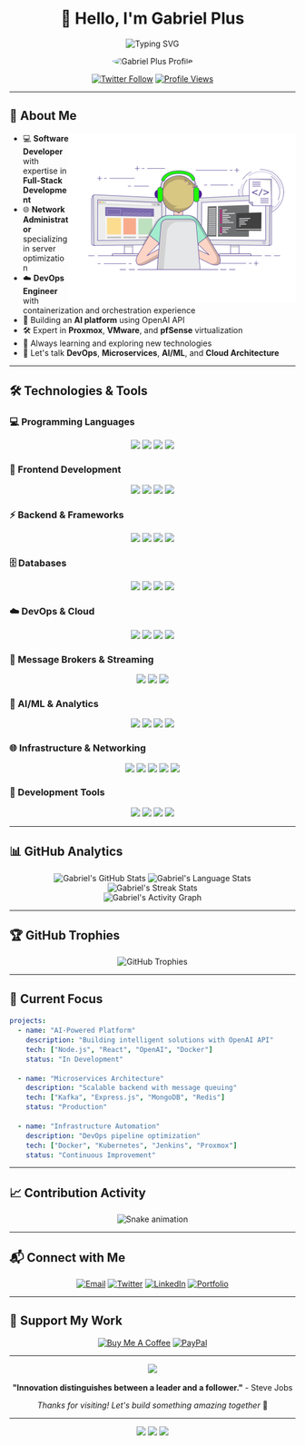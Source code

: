 # <div align="center">👋 Hello, I'm Gabriel Plus</div>

<div align="center">
  <img src="https://readme-typing-svg.herokuapp.com?font=Fira+Code&size=30&duration=3000&pause=1000&color=00D9FF&center=true&vCenter=true&width=600&lines=Software+Developer;Backend+%26+Frontend+Specialist;Network+Administrator;DevOps+Engineer;AI+Platform+Builder" alt="Typing SVG" />
</div>

<p align="center">
  <img src="https://fitgirl-repacks.site/wp-content/uploads/2016/08/cropped-icon-192x192.jpg" alt="Gabriel Plus Profile" width="150" height="150" style="border-radius:50%;">
</p>

<div align="center">
  
[![Twitter Follow](https://img.shields.io/twitter/follow/firewallnad?logo=twitter&style=for-the-badge&color=1DA1F2)](https://twitter.com/firewallnad)
[![Profile Views](https://komarev.com/ghpvc/?username=gabrielplus&color=brightgreen&style=for-the-badge)](https://github.com/gabrielplus)

</div>

---

## 🚀 About Me

<img align="right" alt="Coding" width="400" src="https://raw.githubusercontent.com/devSouvik/devSouvik/master/gif3.gif">

- 💻 **Software Developer** with expertise in **Full-Stack Development**
- 🌐 **Network Administrator** specializing in server optimization
- ☁️ **DevOps Engineer** with containerization and orchestration experience  
- 🤖 Building an **AI platform** using OpenAI API
- 🛠️ Expert in **Proxmox**, **VMware**, and **pfSense** virtualization
- 🌱 Always learning and exploring new technologies
- 💬 Let's talk **DevOps**, **Microservices**, **AI/ML**, and **Cloud Architecture**

---

## 🛠️ Technologies & Tools

### 💻 Programming Languages
<div align="center">
  <img src="https://img.shields.io/badge/-JavaScript-F7DF1E?style=for-the-badge&logo=javascript&logoColor=black&labelColor=F7DF1E">
  <img src="https://img.shields.io/badge/-TypeScript-3178C6?style=for-the-badge&logo=typescript&logoColor=white&labelColor=3178C6">
  <img src="https://img.shields.io/badge/-Python-3776AB?style=for-the-badge&logo=python&logoColor=white&labelColor=3776AB">
  <img src="https://img.shields.io/badge/-Java-007396?style=for-the-badge&logo=java&logoColor=white&labelColor=007396">
</div>

### 🎨 Frontend Development
<div align="center">
  <img src="https://img.shields.io/badge/-React-61DAFB?style=for-the-badge&logo=react&logoColor=black&labelColor=61DAFB">
  <img src="https://img.shields.io/badge/-Next.js-000000?style=for-the-badge&logo=next.js&logoColor=white&labelColor=000000">
  <img src="https://img.shields.io/badge/-Vue.js-4FC08D?style=for-the-badge&logo=vue.js&logoColor=white&labelColor=4FC08D">
  <img src="https://img.shields.io/badge/-Angular-DD0031?style=for-the-badge&logo=angular&logoColor=white&labelColor=DD0031">
</div>

### ⚡ Backend & Frameworks
<div align="center">
  <img src="https://img.shields.io/badge/-Node.js-339933?style=for-the-badge&logo=node.js&logoColor=white&labelColor=339933">
  <img src="https://img.shields.io/badge/-Express.js-000000?style=for-the-badge&logo=express&logoColor=white&labelColor=000000">
  <img src="https://img.shields.io/badge/-NestJS-E0234E?style=for-the-badge&logo=nestjs&logoColor=white&labelColor=E0234E">
  <img src="https://img.shields.io/badge/-Spring-6DB33F?style=for-the-badge&logo=spring&logoColor=white&labelColor=6DB33F">
</div>

### 🗄️ Databases
<div align="center">
  <img src="https://img.shields.io/badge/-MongoDB-47A248?style=for-the-badge&logo=mongodb&logoColor=white&labelColor=47A248">
  <img src="https://img.shields.io/badge/-PostgreSQL-336791?style=for-the-badge&logo=postgresql&logoColor=white&labelColor=336791">
  <img src="https://img.shields.io/badge/-Redis-DC382D?style=for-the-badge&logo=redis&logoColor=white&labelColor=DC382D">
  <img src="https://img.shields.io/badge/-MySQL-4479A1?style=for-the-badge&logo=mysql&logoColor=white&labelColor=4479A1">
</div>

### ☁️ DevOps & Cloud
<div align="center">
  <img src="https://img.shields.io/badge/-Docker-2496ED?style=for-the-badge&logo=docker&logoColor=white&labelColor=2496ED">
  <img src="https://img.shields.io/badge/-Kubernetes-326CE5?style=for-the-badge&logo=kubernetes&logoColor=white&labelColor=326CE5">
  <img src="https://img.shields.io/badge/-AWS-232F3E?style=for-the-badge&logo=amazon-aws&logoColor=white&labelColor=232F3E">
  <img src="https://img.shields.io/badge/-Jenkins-D24939?style=for-the-badge&logo=jenkins&logoColor=white&labelColor=D24939">
</div>

### 📨 Message Brokers & Streaming
<div align="center">
  <img src="https://img.shields.io/badge/-Apache%20Kafka-231F20?style=for-the-badge&logo=apache-kafka&logoColor=white&labelColor=231F20">
  <img src="https://img.shields.io/badge/-RabbitMQ-FF6600?style=for-the-badge&logo=rabbitmq&logoColor=white&labelColor=FF6600">
  <img src="https://img.shields.io/badge/-Apache%20Pulsar-188FFF?style=for-the-badge&logo=apache-pulsar&logoColor=white&labelColor=188FFF">
</div>

### 🤖 AI/ML & Analytics
<div align="center">
  <img src="https://img.shields.io/badge/-TensorFlow-FF6F00?style=for-the-badge&logo=tensorflow&logoColor=white&labelColor=FF6F00">
  <img src="https://img.shields.io/badge/-OpenAI-412991?style=for-the-badge&logo=openai&logoColor=white&labelColor=412991">
  <img src="https://img.shields.io/badge/-Pandas-150458?style=for-the-badge&logo=pandas&logoColor=white&labelColor=150458">
  <img src="https://img.shields.io/badge/-Scikit--learn-F7931E?style=for-the-badge&logo=scikit-learn&logoColor=white&labelColor=F7931E">
</div>

### 🌐 Infrastructure & Networking
<div align="center">
  <img src="https://img.shields.io/badge/-Linux-FCC624?style=for-the-badge&logo=linux&logoColor=black&labelColor=FCC624">
  <img src="https://img.shields.io/badge/-Proxmox-E57000?style=for-the-badge&logo=proxmox&logoColor=white&labelColor=E57000">
  <img src="https://img.shields.io/badge/-VMware-607078?style=for-the-badge&logo=vmware&logoColor=white&labelColor=607078">
  <img src="https://img.shields.io/badge/-pfSense-394867?style=for-the-badge&logo=pfSense&logoColor=white&labelColor=394867">
  <img src="https://img.shields.io/badge/-Nginx-009639?style=for-the-badge&logo=nginx&logoColor=white&labelColor=009639">
</div>

### 🔧 Development Tools
<div align="center">
  <img src="https://img.shields.io/badge/-Git-F05032?style=for-the-badge&logo=git&logoColor=white&labelColor=F05032">
  <img src="https://img.shields.io/badge/-VS%20Code-007ACC?style=for-the-badge&logo=visual-studio-code&logoColor=white&labelColor=007ACC">
  <img src="https://img.shields.io/badge/-Postman-FF6C37?style=for-the-badge&logo=postman&logoColor=white&labelColor=FF6C37">
  <img src="https://img.shields.io/badge/-Jira-0052CC?style=for-the-badge&logo=jira&logoColor=white&labelColor=0052CC">
</div>

---

## 📊 GitHub Analytics

<div align="center">
  <img height="180em" src="https://github-readme-stats.vercel.app/api?username=gabrielplus&show_icons=true&count_private=true&hide_border=true&title_color=00D9FF&icon_color=00D9FF&text_color=c9d1d9&bg_color=0d1117" alt="Gabriel's GitHub Stats" />
  <img height="180em" src="https://github-readme-stats.vercel.app/api/top-langs/?username=gabrielplus&layout=compact&hide_border=true&title_color=00D9FF&text_color=c9d1d9&bg_color=0d1117" alt="Gabriel's Language Stats" />
</div>

<div align="center">
  <img src="https://github-readme-streak-stats.herokuapp.com?user=gabrielplus&theme=tokyonight&hide_border=true&stroke=0000&background=0D1117&ring=00D9FF&fire=00D9FF&currStreakLabel=00D9FF" alt="Gabriel's Streak Stats" />
</div>

<div align="center">
  <img src="https://github-readme-activity-graph.vercel.app/graph?username=gabrielplus&bg_color=0d1117&color=00d9ff&line=00d9ff&point=ffffff&area=true&hide_border=true" alt="Gabriel's Activity Graph" />
</div>

---

## 🏆 GitHub Trophies

<div align="center">
  <img src="https://github-profile-trophy.vercel.app/?username=gabrielplus&theme=tokyonight&no-frame=false&no-bg=false&margin-w=4&row=1" alt="GitHub Trophies" />
</div>

---

## 🎯 Current Focus

```yaml
projects:
  - name: "AI-Powered Platform"
    description: "Building intelligent solutions with OpenAI API"
    tech: ["Node.js", "React", "OpenAI", "Docker"]
    status: "In Development"
  
  - name: "Microservices Architecture"
    description: "Scalable backend with message queuing"
    tech: ["Kafka", "Express.js", "MongoDB", "Redis"]
    status: "Production"
  
  - name: "Infrastructure Automation"
    description: "DevOps pipeline optimization"
    tech: ["Docker", "Kubernetes", "Jenkins", "Proxmox"]
    status: "Continuous Improvement"
```

---

## 📈 Contribution Activity

<div align="center">
  <img src="https://raw.githubusercontent.com/gabrielplus/gabrielplus/output/snake.svg" alt="Snake animation" />
</div>

---

## 📬 Connect with Me

<div align="center">
  
[![Email](https://img.shields.io/badge/-gabrielplus2001@gmail.com-D14836?style=for-the-badge&logo=gmail&logoColor=white)](mailto:gabrielplus2001@gmail.com)
[![Twitter](https://img.shields.io/badge/-@firewallnad-1DA1F2?style=for-the-badge&logo=twitter&logoColor=white)](https://twitter.com/firewallnad)
[![LinkedIn](https://img.shields.io/badge/-Connect-0077B5?style=for-the-badge&logo=linkedin&logoColor=white)](https://linkedin.com/in/gabrielplus)
[![Portfolio](https://img.shields.io/badge/-Portfolio-FF5722?style=for-the-badge&logo=firefox&logoColor=white)](https://your-portfolio.com)

</div>

---

## 💝 Support My Work

<div align="center">
  
[![Buy Me A Coffee](https://img.shields.io/badge/-Buy%20Me%20A%20Coffee-FFDD00?style=for-the-badge&logo=buy-me-a-coffee&logoColor=black)](https://buymeacoffee.com/gabrielplus)
[![PayPal](https://img.shields.io/badge/-PayPal-00457C?style=for-the-badge&logo=paypal&logoColor=white)](https://paypal.me/gabrielplus)

</div>

---

<div align="center">
  <img src="https://capsule-render.vercel.app/api?type=waving&color=gradient&height=100&section=footer&width=100%" />
</div>

<div align="center">
  
**"Innovation distinguishes between a leader and a follower."** - Steve Jobs

*Thanks for visiting! Let's build something amazing together* 🚀

</div>

---

<div align="center">
  <img src="https://forthebadge.com/images/badges/built-with-love.svg" />
  <img src="https://forthebadge.com/images/badges/powered-by-coffee.svg" />
  <img src="https://forthebadge.com/images/badges/open-source.svg" />
</div>
